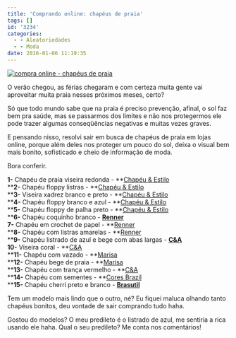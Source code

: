 ```yaml
---
title: 'Comprando online: chapéus de praia'
tags: []
id: '3234'
categories:
  - - Aleatoriedades
  - - Moda
date: 2016-01-06 11:19:35
---
```


[![compra online - chapéus de praia ](http://natalia.blog.br/wp-content/uploads/2015/12/chapéus-de-praia-onde-comprar-795x1024.jpg)](http://natalia.blog.br/wp-content/uploads/2015/12/chapéus-de-praia-onde-comprar.jpg)

O verão chegou, as férias chegaram e com certeza muita gente vai aproveitar muita praia nesses próximos meses, certo?

Só que todo mundo sabe que na praia é preciso prevenção, afinal, o sol faz bem pra saúde, mas se passarmos dos limites e não nos protegermos ele pode trazer algumas conseqüências negativas e muitas vezes graves.

E pensando nisso, resolvi sair em busca de chapéus de praia em lojas online, porque além deles nos proteger um pouco do sol, deixa o visual bem mais bonito, sofisticado e cheio de informação de moda.

Bora conferir.

**1-** Chapéu de praia viseira redonda - **[Chapéu & Estilo](http://www.chapeueestilo.com.br/7qfertu3a-chapeu-floppy-palha-praia-azul-claro-listrado)  
****2-** Chapéu floppy listras - **[Chapéu & Estilo](http://www.chapeueestilo.com.br/chapeu-floppy-praia-listras-edicao-especial)  
****3-** Viseira xadrez branco e preto - **[Chapéu & Estilo](http://www.chapeueestilo.com.br/3v2hkj6id-viseira-de-praia-palha-sintetica-xadrez-preto-marrom)  
****4-** Chapéu floppy branco e azul - **[Chapéu & Estilo](http://www.chapeueestilo.com.br/chapeu-floppy-praia-branco-e-azul)  
****5-** Chapéu floppy de palha preto - **[Chapéu & Estilo](http://www.chapeueestilo.com.br/chapeu-floppy-palha-preto-vazado)  
****6-** Chapéu coquinho branco - **[Renner](http://www.lojasrenner.com.br/p/chapeu-de-praia-coquinho-537607785-537607793)  
7-** Chapéu em crochet de papel - **[Renner](http://www.lojasrenner.com.br/p/chapeu-de-praia-em-crochet-de-papel-537916879-537916887)  
****8-** Chapéu com listras amarelas - **[Renner](http://www.lojasrenner.com.br/p/chapeu-feminino-com-listras-537634960-537634978)  
****9-** Chapéu listrado de azul e bege com abas largas - **[C&A](http://www.cea.com.br/chapeu-listrado-de-aba-larga-bege-claro-8060119-bege_claro/p)  
10-** Viseira coral - **[C&A](http://www.cea.com.br/viseira-coral-8022630-coral/p)  
****11-** Chapéu com vazado - **[Marisa](http://www.marisa.com.br/chapeu-feminino-com-vazado-10022862563-135877-branco-detalhe)  
****12-** Chapéu bege de praia - **[Marisa](http://www.marisa.com.br/chapeu-feminino-de-praia-10022862723-150236-bege-detalhe)  
****13-** Chapéu com trança vermelho - **[C&A](http://www.cea.com.br/Chapeu-com-Tranca-Vermelho-8123606-Vermelho/p?gclid=CjwKEAiAkvmzBRDQpozmt-uluCQSJACvCd1lPrwTFjKTzGh_aAJfzvVaRRzoOjuhXNNMLx2Vug161RoCrkPw_wcB)  
****14-** Chapéu com sementes - **[Cores Brazil](http://www.coresbrazil.com.br/pd-24d25a-chapeu-de-praia-sementes.html)  
****15-** Chapéu cherri preto e branco - **[Brasutil](http://www.brasutil.com/chapeu-de-praia-cherri-preto-e-branco-mor)**

Tem um modelo mais lindo que o outro, né? Eu fiquei maluca olhando tanto chapéus bonitos, deu vontade de sair comprando tudo haha.

Gostou do modelos? O meu predileto é o listrado de azul, me sentiria a rica usando ele haha. Qual o seu predileto? Me conta nos comentários!